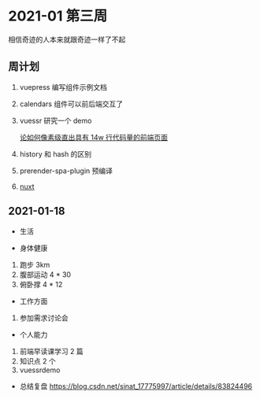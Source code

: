 # 2021-01 第三周

相信奇迹的人本来就跟奇迹一样了不起

## 周计划

1. vuepress 编写组件示例文档
2. calendars 组件可以前后端交互了
3. vuessr 研究一个 demo

   [论如何像素级直出具有 14w 行代码量的前端页面](http://www.alloyteam.com/2020/12/%e8%ae%ba%e5%a6%82%e4%bd%95%e5%83%8f%e7%b4%a0%e7%ba%a7%e7%9b%b4%e5%87%ba%e5%85%b7%e6%9c%8914w%e8%a1%8c%e4%bb%a3%e7%a0%81%e9%87%8f%e7%9a%84%e5%89%8d%e7%ab%af%e9%a1%b5%e9%9d%a2/)

4. history 和 hash 的区别
5. prerender-spa-plugin 预编译
6. [nuxt](https://nuxtjs.org/)

## 2021-01-18

- 生活

- 身体健康

1. 跑步 3km
2. 腹部运动
   4 \* 30
3. 俯卧撑
   4 \* 12

- 工作方面

1. 参加需求讨论会

- 个人能力

1.  前端早读课学习 2 篇
2.  知识点 2 个
3.  vuessrdemo

- 总结复盘
  https://blog.csdn.net/sinat_17775997/article/details/83824496
